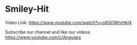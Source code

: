# Smiley-Hit

Video Link:  https://www.youtube.com/watch?v=o6QOWnrHkl4

Subscribe our channel and like our videos https://www.youtube.com/c/Angulars
